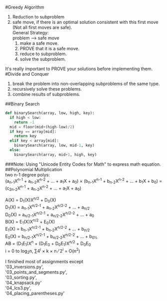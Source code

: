 #Greedy Algorithm<br>
1. Reduction to subproblem<br>
2. safe move, if there is an optimal solution consistent with this first move (Not all first moves are safe).<br>
General Strategy:<br>
problem --> safe move<br>
   1. make a safe move.<br>
   2. PROVE that it is a safe move.<br>
   3. reduce to subproblem.<br>
   4. solve the subproblem.<br>

It's really important to PROVE your solutions before implementing them.<br>
#Divide and Conquer<br>
   1. break the problem into non-overlapping subproblems of the same type.<br>
   2. recursively solve these problems.<br>
   3. combine results of subproblems.<br>

##Binary Search<br>
```python
def binarySearch(array, low, high, key):
  if high < low:
    return -1
  mid = floor(mid+(high-low)/2)
  if key == array[mid]:
    return key
  elif key < array[mid]:
    binarySearch(array, low, mid-1, key)
  else:
    binarySearch(array, mid+1, high, key)
```
###Note: Using "Unicode Entity Codes for Math" to express math equation.<br>
##Polynomial Multiplication<br>
two n-1 degree polys:<br>
(a<sub>n-1</sub>X<sup>n-1</sup> + a<sub>n-2</sub>X<sup>n-2</sup> + ... + a<sub>1</sub>X + a<sub>0</sub>) &times; (b<sub>n-1</sub>X<sup>n-1</sup> + b<sub>n-2</sub>X<sup>n-2</sup> + ... + b<sub>1</sub>X + b<sub>0</sub>) = (c<sub>2n-2</sub>X<sup>n-1</sup> + a<sub>n-2</sub>X<sup>n-2</sup> + ... + a<sub>1</sub>X + a<sub>0</sub>)

A(X) = D<sub>1</sub>(X)X<sup>n/2</sup> + D<sub>0</sub>(X)<br>
D<sub>1</sub>(X) = a<sub>n-1</sub>X<sup>n/2-1</sup> + a<sub>n-2</sub>X<sup>n/2-2</sup> + ... + a<sub>n/2</sub><br>
D<sub>0</sub>(X) = a<sub>n/2-1</sub>X<sup>n/2-1</sup> + a<sub>n/2-2</sub>X<sup>n/2-2</sup> + ... + a<sub>0</sub><br>
B(X) = E<sub>1</sub>(X)X<sup>n/2</sup> + E<sub>0</sub>(X)<br>
E<sub>1</sub>(X) = b<sub>n-1</sub>X<sup>n/2-1</sup> + b<sub>n-2</sub>X<sup>n/2-2</sup> + ... + b<sub>n/2</sub><br>
E<sub>0</sub>(X) = b<sub>n/2-1</sub>X<sup>n/2-1</sup> + b<sub>n/2-2</sub>X<sup>n/2-2</sup> + ... + b<sub>0&#189;</sub><br>
AB = (D<sub>1</sub>E<sub>1</sub>)X<sup>n</sup> + (D<sub>1</sub>E<sub>0</sub> + D<sub>0</sub>E<sub>1</sub>)X<sup>n/2</sup> + D<sub>0</sub>E<sub>0</sub><br>
i = 0 to log<sub>2</sub>n, &#8721;4<sup>i</sup> &times; k &times; n &frasl; 2<sup>i</sup> = O(n<sup>2</sup>)




I finished most of assignments except  
'03_inversions.py',  
'03_points_and_segments.py',  
'03_sorting.py',  
'04_knapsack.py'  
'04_lcs3.py',  
'04_placing_parentheses.py'  
